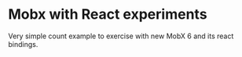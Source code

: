 # Mobx with React experiments

Very simple count example to exercise with new MobX 6 and its react bindings.